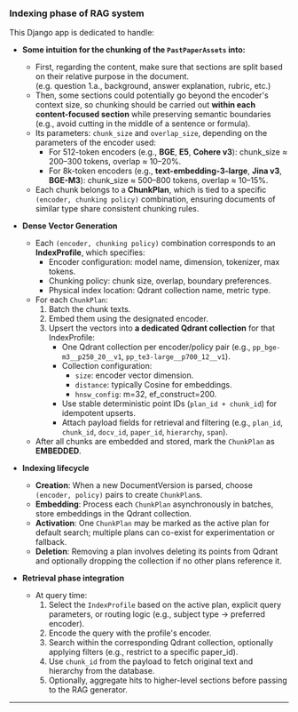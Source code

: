 ### Indexing phase of RAG system
This Django app is dedicated to handle:

- **Some intuition for the chunking of the `PastPaperAssets` into:**
  - First, regarding the content, make sure that sections are split based on their relative purpose in the document.  
    (e.g. question 1.a., background, answer explanation, rubric, etc.)
  - Then, some sections could potentially go beyond the encoder's context size, so chunking should be carried out **within each content-focused section** while preserving semantic boundaries (e.g., avoid cutting in the middle of a sentence or formula).
  - Its parameters: `chunk_size` and `overlap_size`, depending on the parameters of the encoder used:
    - For 512-token encoders (e.g., **BGE**, **E5**, **Cohere v3**): chunk_size ≈ 200–300 tokens, overlap ≈ 10–20%.
    - For 8k-token encoders (e.g., **text-embedding-3-large**, **Jina v3**, **BGE-M3**): chunk_size ≈ 500–800 tokens, overlap ≈ 10–15%.
  - Each chunk belongs to a **ChunkPlan**, which is tied to a specific `(encoder, chunking policy)` combination, ensuring documents of similar type share consistent chunking rules.

- **Dense Vector Generation**
  - Each `(encoder, chunking policy)` combination corresponds to an **IndexProfile**, which specifies:
    - Encoder configuration: model name, dimension, tokenizer, max tokens.
    - Chunking policy: chunk size, overlap, boundary preferences.
    - Physical index location: Qdrant collection name, metric type.
  - For each `ChunkPlan`:
    1. Batch the chunk texts.
    2. Embed them using the designated encoder.
    3. Upsert the vectors into **a dedicated Qdrant collection** for that IndexProfile:
       - One Qdrant collection per encoder/policy pair (e.g., `pp_bge-m3__p250_20__v1`, `pp_te3-large__p700_12__v1`).
       - Collection configuration:
         - `size`: encoder vector dimension.
         - `distance`: typically Cosine for embeddings.
         - `hnsw_config`: m=32, ef_construct=200.
       - Use stable deterministic point IDs (`plan_id + chunk_id`) for idempotent upserts.
       - Attach payload fields for retrieval and filtering (e.g., `plan_id`, `chunk_id`, `docv_id`, `paper_id`, `hierarchy`, `span`).
  - After all chunks are embedded and stored, mark the `ChunkPlan` as **EMBEDDED**.

- **Indexing lifecycle**
  - **Creation**: When a new DocumentVersion is parsed, choose `(encoder, policy)` pairs to create `ChunkPlan`s.
  - **Embedding**: Process each `ChunkPlan` asynchronously in batches, store embeddings in the Qdrant collection.
  - **Activation**: One `ChunkPlan` may be marked as the active plan for default search; multiple plans can co-exist for experimentation or fallback.
  - **Deletion**: Removing a plan involves deleting its points from Qdrant and optionally dropping the collection if no other plans reference it.

- **Retrieval phase integration**
  - At query time:
    1. Select the `IndexProfile` based on the active plan, explicit query parameters, or routing logic (e.g., subject type → preferred encoder).
    2. Encode the query with the profile's encoder.
    3. Search within the corresponding Qdrant collection, optionally applying filters (e.g., restrict to a specific paper_id).
    4. Use `chunk_id` from the payload to fetch original text and hierarchy from the database.
    5. Optionally, aggregate hits to higher-level sections before passing to the RAG generator.

---